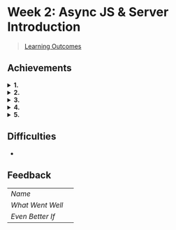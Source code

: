 # Week 2: Async JS & Server Introduction

> [Learning Outcomes](https://learn.foundersandcoders.com/course/syllabus/developer/week02-project02-chatbot/learning-outcomes/)

## Achievements

<details>
<summary><strong>1. </strong></summary>

---

>

```js
    
```

---

</details>

<details>
<summary><strong>2. </strong></summary>

---

> 

```js
    
```

</details>

<details>
<summary><strong>3. </strong></summary>

---

```json
    
```

---

</details>

<details>
<summary><strong>4. </strong></summary>

---

> 

```js
    
```

---

</details>

<details>
<summary><strong>5. </strong></summary>

---

> 

---

</details>

## Difficulties

- 

## Feedback

|                  |                         |
| ---------------- | ----------------------- |
| *Name*           |                         |
| *What Went Well* |                         |
| *Even Better If* |                         |
